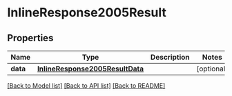 # InlineResponse2005Result

## Properties
Name | Type | Description | Notes
------------ | ------------- | ------------- | -------------
**data** | [**InlineResponse2005ResultData**](InlineResponse2005ResultData.md) |  | [optional] 

[[Back to Model list]](../README.md#documentation-for-models) [[Back to API list]](../README.md#documentation-for-api-endpoints) [[Back to README]](../README.md)


